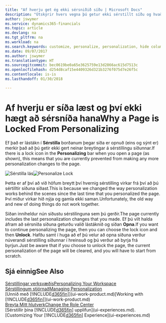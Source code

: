 ```yaml
---
title: "Af hverju get ég ekki sérsniðið síðu | Microsoft Docs"
description: "Útskýrir hvers vegna þú getur ekki sérstillt síðu og hvað þú getur gert til að opna hana svo þú getir sérsniðið hana."
author: jswymer
ms.service: dynamics365-financials
ms.topic: article
ms.devlang: na
ms.tgt_pltfrm: na
ms.workload: na
ms.search.keywords: customize, personalize, personalization, hide columns, remove fields, move fields
ms.date: 09/07/2017
ms.author: jswymer
ms.translationtype: HT
ms.sourcegitcommit: bec0619be0a65e3625759e13d2866ac615d7513c
ms.openlocfilehash: d254d8caf15e4409326d321b3276f075d7e26f5c
ms.contentlocale: is-is
ms.lasthandoff: 01/30/2018

---
```

# <a name="why-a-page-is-locked-from-personalizing"></a><span data-ttu-id="ce832-103">Af hverju er síða læst og því ekki hægt að sérsníða hana</span><span class="sxs-lookup"><span data-stu-id="ce832-103">Why a Page is Locked From Personalizing</span></span>
<span data-ttu-id="ce832-104">Ef það er lástákn í **Sérstilla** borðanum þegar síða er opnuð (eins og sýnt er) merkir það að þú getir ekki gert neinar breytingar á sérstillingu síðunnar.</span><span class="sxs-lookup"><span data-stu-id="ce832-104">If there is a lock icon in the **Personalizing** bar when you open a page (as shown), this means that you are currently prevented from making any more personalization changes to the page.</span></span>

<span data-ttu-id="ce832-105">![Sérstilla lás](media/personalization-locked.png "Sérstilla lás")</span><span class="sxs-lookup"><span data-stu-id="ce832-105">![Personalize Lock](media/personalization-locked.png "Personalize lock")</span></span>

<span data-ttu-id="ce832-106">Þetta er af því að við höfum breytt því hvernig sérstilling virkar frá því að þú sértilltir síðuna síðast.</span><span class="sxs-lookup"><span data-stu-id="ce832-106">This is because we changed the way personalization works behind the scenes since the last time that you personalized the page.</span></span> <span data-ttu-id="ce832-107">Því miður virkar hið nýja og gamla ekki saman.</span><span class="sxs-lookup"><span data-stu-id="ce832-107">Unfortunately, the old way and new of doing things do not work together.</span></span>

<span data-ttu-id="ce832-108">Síðan inniheldur nún síðustu sérstilinguna sem þú gerðir.</span><span class="sxs-lookup"><span data-stu-id="ce832-108">The page currently includes the last personalization changes that you made.</span></span> <span data-ttu-id="ce832-109">Ef þú vilt halda áfram að sérsníða síðuna geturðu valið lástáknið og síðan **Opna**.</span><span class="sxs-lookup"><span data-stu-id="ce832-109">If you want to continue personalizing the page, then you can choose the lock icon and then **Unlock**.</span></span> <span data-ttu-id="ce832-110">Hafðu samt í huga að ef þú velur að opna síðuna verður núverandi sérstilling síðunnar í hreinsuð og þú verður að byrja frá byrjun.</span><span class="sxs-lookup"><span data-stu-id="ce832-110">Just be aware that if you choose to unlock the page, the current personalization of the page will be cleared, and you will have to start from scratch.</span></span> 


## <a name="see-also"></a><span data-ttu-id="ce832-111">Sjá einnig</span><span class="sxs-lookup"><span data-stu-id="ce832-111">See Also</span></span>
[<span data-ttu-id="ce832-112">Sérstillingar verksvæðis</span><span class="sxs-lookup"><span data-stu-id="ce832-112">Personalizing Your Workspace</span></span>](ui-personalization-manage.md)  
[<span data-ttu-id="ce832-113">Sérstillingum stjórnað</span><span class="sxs-lookup"><span data-stu-id="ce832-113">Managing Personalization</span></span>](ui-personalization-manage.md)  
<span data-ttu-id="ce832-114">[Unnið með [!INCLUDE[d365fin](includes/d365fin_md.md)]](ui-work-product.md)</span><span class="sxs-lookup"><span data-stu-id="ce832-114">[Working with [!INCLUDE[d365fin](includes/d365fin_md.md)]](ui-work-product.md)</span></span>  
[<span data-ttu-id="ce832-115">Breyta Mitt hlutverk</span><span class="sxs-lookup"><span data-stu-id="ce832-115">Change the Role Center</span></span>](change-role.md)  
<span data-ttu-id="ce832-116">[Sérstillir þína [!INCLUDE[d365fin](includes/d365fin_md.md)] upplifun](ui-experiences.md).</span><span class="sxs-lookup"><span data-stu-id="ce832-116">[Customizing Your [!INCLUDE[d365fin](includes/d365fin_md.md)] Experience](ui-experiences.md)</span></span>  


